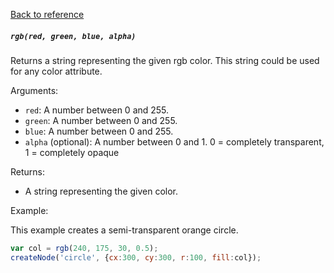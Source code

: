 [Back to reference](../README.md)

##### `rgb(red, green, blue, alpha)` 
Returns a string representing the given rgb color. This string could be used for any color attribute.

Arguments:
- `red`: A number between 0 and 255.
- `green`: A number between 0 and 255.
- `blue`: A number between 0 and 255.
- `alpha` (optional): A number between 0 and 1. 0 = completely transparent, 1 = completely opaque

Returns:
- A string representing the given color.

Example:

This example creates a semi-transparent orange circle.
```javascript
var col = rgb(240, 175, 30, 0.5);
createNode('circle', {cx:300, cy:300, r:100, fill:col});
```
